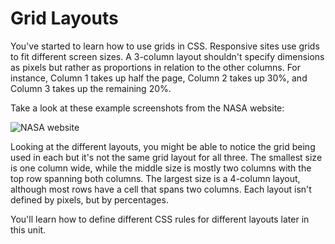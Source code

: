 # Grid Layouts

You've started to learn how to use grids in CSS. Responsive sites use grids to fit different screen sizes. A 3-column layout shouldn't specify dimensions as pixels but rather as proportions in relation to the other columns. For instance, Column 1 takes up half the page, Column 2 takes up 30%, and Column 3 takes up the remaining 20%.

Take a look at these example screenshots from the NASA website:

![NASA website](https://user-images.githubusercontent.com/94882786/176827284-f1f8c76f-3e86-4a62-9449-d0bd6b479223.png)

Looking at the different layouts, you might be able to notice the grid being used in each but it's not the same grid layout for all three. The smallest size is one column wide, while the middle size is mostly two columns with the top row spanning both columns. The largest size is a 4-column layout, although most rows have a cell that spans two columns. Each layout isn't defined by pixels, but by percentages.

You'll learn how to define different CSS rules for different layouts later in this unit.

